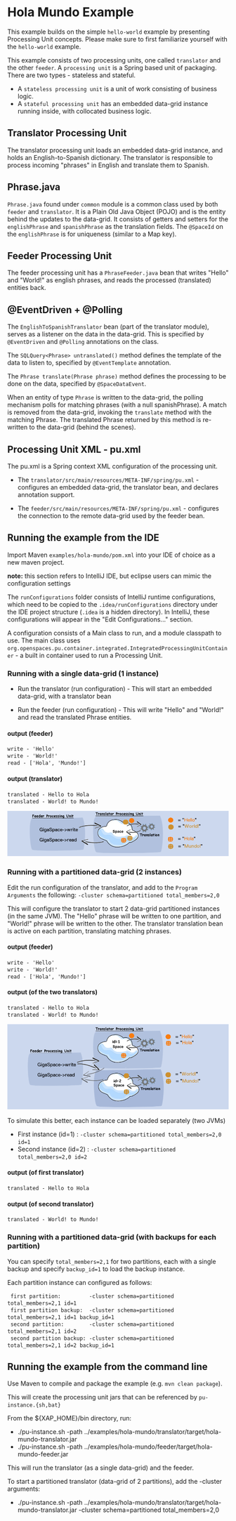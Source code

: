 # Hola Mundo Example

This example builds on the simple `hello-world` example by presenting Processing Unit concepts.
Please make sure to first familiarize yourself with the `hello-world` example.

This example consists of two processing units, one called `translator` and the other `feeder`.
A `processing unit` is a Spring based unit of packaging. There are two types - stateless and stateful.

- A `stateless processing unit` is a unit of work consisting of business logic.
- A `stateful processing unit` has an embedded data-grid instance running inside, with collocated business logic.

## Translator Processing Unit

The translator processing unit loads an embedded data-grid instance, and holds an English-to-Spanish dictionary.
The translator is responsible to process incoming "phrases" in English and translate them to Spanish.

## Phrase.java

`Phrase.java` found under `common` module is a common class used by both `feeder` and `translator`. 
It is a Plain Old Java Object (POJO) and is the entity behind the updates to the data-grid. 
It consists of getters and setters for the `englishPhrase` and `spanishPhrase` as the translation fields.
The `@SpaceId` on the `englishPhrase` is for uniqueness (similar to a Map key).

## Feeder Processing Unit

The feeder processing unit has a `PhraseFeeder.java` bean that writes "Hello" and "World!" as english phrases, 
and reads the processed (translated) entities back.

## @EventDriven + @Polling

The `EnglishToSpanishTranslator` bean (part of the translator module), serves as a listener on the 
data in the data-grid. This is specified by `@EventDriven` and `@Polling` annotations on the class.

The `SQLQuery<Phrase> untranslated()` method defines the template of the data to listen to, 
specified by `@EventTemplate` annotation.

The `Phrase translate(Phrase phrase)` method defines the processing to be done on the data, 
specified by `@SpaceDataEvent`.

When an entity of type `Phrase` is written to the data-grid, the polling mechanism polls for matching 
phrases (with a null spanishPhrase). A match is removed from the data-grid, invoking the `translate` 
method with the matching Phrase. The translated Phrase returned by this method is re-written to the 
data-grid (behind the scenes).

## Processing Unit XML - pu.xml

The pu.xml is a Spring context XML configuration of the processing unit.

- The `translator/src/main/resources/META-INF/spring/pu.xml` - configures an embedded data-grid, 
the translator bean, and declares annotation support.

- The `feeder/src/main/resources/META-INF/spring/pu.xml` - configures the connection to the remote 
data-grid used by the feeder bean.

## Running the example from the IDE

Import Maven `examples/hola-mundo/pom.xml` into your IDE of choice as a new maven project.

**note:** this section refers to IntelliJ IDE, but eclipse users can mimic the configuration settings

The `runConfigurations` folder consists of IntelliJ runtime configurations, which need to be copied 
to the `.idea/runConfigurations` directory under the IDE project structure (`.idea` is a hidden directory). 
In IntelliJ, these configurations will appear in the "Edit Configurations..." section.

A configuration consists of a Main class to run, and a module classpath to use.
The main class uses `org.openspaces.pu.container.integrated.IntegratedProcessingUnitContainer` - a 
built in container used to run a Processing Unit.


### Running with a single data-grid (1 instance)

- Run the translator (run configuration) -
  This will start an embedded data-grid, with a translator bean
  
- Run the feeder (run configuration) -
  This will write "Hello" and "World!" and read the translated Phrase entities.

#### output (feeder)
```
write - 'Hello'
write - 'World!'
read - ['Hola', 'Mundo!']
```

#### output (translator)
```
translated - Hello to Hola
translated - World! to Mundo!
```

![holla-mundo-single](images/embedded.png)

### Running with a partitioned data-grid (2 instances)

Edit the run configuration of the translator, and add to the `Program Arguments` the following:
`-cluster schema=partitioned total_members=2,0`

This will configure the translator to start 2 data-grid partitioned instances (in the same JVM).
The "Hello" phrase will be written to one partition, and "World!" phrase will be written to the other.
The translator translation bean is active on each partition, translating matching phrases.

#### output (feeder)
```
write - 'Hello'
write - 'World!'
read - ['Hola', 'Mundo!']
```

#### output (of the two translators)
```
translated - Hello to Hola
translated - World! to Mundo!
```

![holla-mundo-partition2](images/partitioned.png)


To simulate this better, each instance can be loaded separately (two JVMs)

- First instance (id=1)  : `-cluster schema=partitioned total_members=2,0 id=1`
- Second instance (id=2) : `-cluster schema=partitioned total_members=2,0 id=2`

#### output (of first translator)
```
translated - Hello to Hola
```

#### output (of second translator)
```
translated - World! to Mundo!
```

### Running with a partitioned data-grid (with backups for each partition)

You can specify `total_members=2,1` for two partitions, each with a single backup 
and specify `backup_id=1` to load the backup instance.

Each partition instance can configured as follows:

     first partition:         -cluster schema=partitioned total_members=2,1 id=1
     first partition backup:  -cluster schema=partitioned total_members=2,1 id=1 backup_id=1
     second partition:        -cluster schema=partitioned total_members=2,1 id=2
     second partition backup: -cluster schema=partitioned total_members=2,1 id=2 backup_id=1

## Running the example from the command line

Use Maven to compile and package the example (e.g. `mvn clean package`).

This will create the processing unit jars that can be referenced by `pu-instance.{sh,bat}`

From the ${XAP_HOME}/bin directory, run:

- ./pu-instance.sh -path ../examples/hola-mundo/translator/target/hola-mundo-translator.jar
- ./pu-instance.sh -path ../examples/hola-mundo/feeder/target/hola-mundo-feeder.jar

This will run the translator (as a single data-grid) and the feeder.

To start a partitioned translator (data-grid of 2 partitions), add the -cluster arguments: 

- ./pu-instance.sh -path ../examples/hola-mundo/translator/target/hola-mundo-translator.jar -cluster schema=partitioned total_members=2,0
